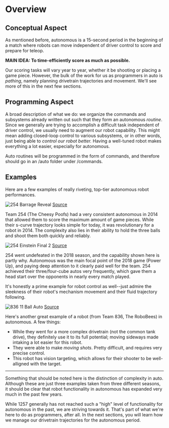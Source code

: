 # Overview

## Conceptual Aspect

As mentioned before, autonomous is a 15-second period in the beginning of a match where robots can move independent of driver control to score and prepare for teleop.

**MAIN IDEA: To time-efficiently score as much as possible.**

Our scoring tasks will vary year to year, whether it be shooting or placing a game piece. However, the bulk of the work for us as programmers in auto is *pathing*, namely planning drivetrain trajectories and movement. We'll see more of this in the next few sections.

## Programming Aspect

A broad description of what we do: we organize the commands and subsystems already written out such that they form an autonomous *routine*. Since we generally are trying to accomplish a difficult task independent of driver control, we usually need to augment our robot capability. This might mean adding closed-loop control to various subsystems, or in other words, just being able to *control our robot better.* Having a well-tuned robot makes everything a lot easier, especially for autonomous.

Auto routines will be programmed in the form of commands, and therefore should go in an /auto folder under /commands.

## Examples

Here are a few examples of really riveting, top-tier autonomous robot performances.

![254 Barrage Reveal](img/254barrageReveal.gif) [Source](https://www.youtube.com/watch?v=aFZy8iibMD0)

Team 254 (The Cheesy Poofs) had a very consistent autonomous in 2014 that allowed them to score the maximum amount of game pieces. While their s-curve trajectory looks simple for today, it was revolutionary for a robot in 2014. The complexity also lies in their ability to hold the three balls and shoot them both quickly and reliably. 

![254 Einstein Final 2](img/254autoEinstein.gif) [Source](https://www.youtube.com/watch?v=pfhBCb6bXpE)

254 went undefeated in the 2018 season, and the capability shown here is partly why. Autonomous was the main focal point of the 2018 game (Power Up), and paying deep attention to it clearly paid well for the team. 254 achieved their three/four-cube autos very frequently, which gave them a head start over the opponents in nearly every match played.

It's honestly a prime example for robot control as well--just admire the sleekness of their robot's mechanism movement and their fluid trajectory following. 

![836 11 Ball Auto](img/836auto11ball.gif) [Source](https://www.youtube.com/watch?v=5bxq2N02pJM&feature=youtu.be)

Here's another great example of a robot (from Team 836, The RoboBees) in autonomous. A few things:
- While they went for a more complex drivetrain (not the common tank drive), they definitely use it to its full potential; moving sideways made intaking a lot easier for this robot.
- They were able to make *moving shots*. Pretty difficult, and requires very precise control. 
- This robot has vision targeting, which allows for their shooter to be well-alligned with the target. 

<hr>

Something that should be noted here is the distinction of complexity in auto. Although these are just three examples taken from three different seasons, it should be clear that robot functionality in autonomous has expanded very much in the past few years. 

While 1257 generally has not reached such a "high" level of functionality for autonomous in the past, we are striving towards it. That's part of what we're here to do as programmers, after all. In the next sections, you will learn how we manage our drivetrain trajectories for the autonomous period. 